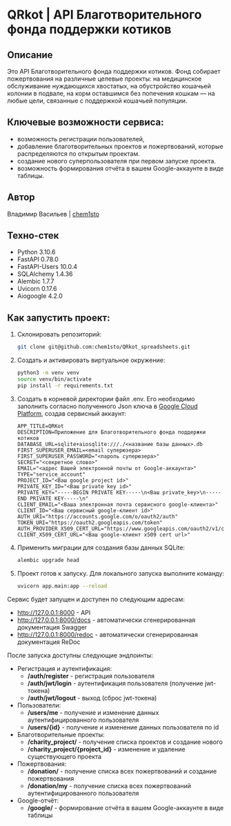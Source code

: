 # **QRkot | API Благотворительного фонда поддержки котиков**
## **Описание**
Это API Благотворительного фонда поддержки котиков. Фонд собирает пожертвования на различные целевые проекты: на медицинское обслуживание нуждающихся хвостатых, на обустройство кошачьей колонии в подвале, на корм оставшимся без попечения кошкам — на любые цели, связанные с поддержкой кошачьей популяции.

## Ключевые возможности сервиса:
- возможность регистрации пользователей,
- добавление благотворительных проектов и пожертвований, которые распределяются по открытым проектам.
- создание нового суперпользователя при первом запуске проекта.
- возможность формирования отчёта в вашем Google-аккаунте в виде таблицы.

## **Автор**
Владимир Васильев | [chem1sto](https://github.com/chem1sto)

## **Техно-стек**
- Python 3.10.6
- FastAPI 0.78.0
- FastAPI-Users 10.0.4
- SQLAlchemy 1.4.36
- Alembic 1.7.7
- Uvicorn 0.17.6
- Aiogoogle 4.2.0


## **Как запустить проект:**
1. Склонировать репозиторий:
    ```bash
    git clone git@github.com:chem1sto/QRkot_spreadsheets.git
    ```
2. Создать и активировать виртуальное окружение:
    ```bash
    python3 -m venv venv
    source venv/bin/activate
    pip install -r requirements.txt
    ```
3. Создать в корневой директории файл .env. Его необходимо заполнить согласно полученного Json ключа в [Google Cloud Platform](https://console.cloud.google.com/projectselector2/home/dashboard), создав сервисный аккаунт:
    ```text
    APP_TITLE=QRKot
    DESCRIPTION=Приложение для Благотворительного фонда поддержки котиков
    DATABASE_URL=sqlite+aiosqlite:///./<название базы данных>.db
    FIRST_SUPERUSER_EMAIL=<email суперюзера>
    FIRST_SUPERUSER_PASSWORD="<пароль суперюзера>"
    SECRET="<секретное слово>"
    EMAIL="<адрес Вашей электронной почты от Google-аккаунта>"
    TYPE="service_account"
    PROJECT_ID="<Ваш google project id>"
    PRIVATE_KEY_ID="<Ваш private key id>"
    PRIVATE_KEY="-----BEGIN PRIVATE KEY-----\n<Ваш private_key>\n-----END PRIVATE KEY-----\n"
    CLIENT_EMAIL="<Ваша электронная почта сервисного google-клиента>"
    CLIENT_ID="<Ваш сервисный google-клиент id>"
    AUTH_URI="https://accounts.google.com/o/oauth2/auth"
    TOKEN_URI="https://oauth2.googleapis.com/token"
    AUTH_PROVIDER_X509_CERT_URL="https://www.googleapis.com/oauth2/v1/certs"
    CLIENT_X509_CERT_URL="<Ваш google-клиент x509 cert url>"
    ```
4. Применить миграции для создания базы данных SQLite:
    ```bash
    alembic upgrade head
    ```
5. Проект готов к запуску.
Для локального запуска выполните команду:
    ```bash
    uvicorn app.main:app --reload
    ```
Сервис будет запущен и доступен по следующим адресам:
- http://127.0.0.1:8000 - API
- http://127.0.0.1:8000/docs - автоматически сгенерированная документация Swagger
- http://127.0.0.1:8000/redoc - автоматически сгенерированная документация ReDoc

После запуска доступны следующие эндпоинты:
- Регистрация и аутентификация:
    - **/auth/register** - регистрация пользователя
    - **/auth/jwt/login** - аутентификация пользователя (получение jwt-токена)
    - **/auth/jwt/logout** - выход (сброс jwt-токена)
- Пользователи:
    - **/users/me** - получение и изменение данных аутентифицированного пользователя
    - **/users/{id}** - получение и изменение данных пользователя по id
- Благотворительные проекты:
    - **/charity_project/** - получение списка проектов и создание нового
    - **/charity_project/{project_id}** - изменение и удаление существующего проекта
- Пожертвования:
    - **/donation/** - получение списка всех пожертвований и создание пожертвования
    - **/donation/my** - получение списка всех пожертвований аутентифицированного пользователя
- Google-отчёт:
    - **/google/** - формирование отчёта в вашем Google-аккаунте в виде таблицы
